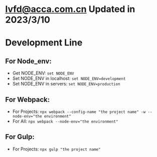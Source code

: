 # lvfd@acca.com.cn Updated in 2023/3/10
<h1>Development Line</h1>
<h2>For Node_env: </h2>
<ul>
  <li>Get NODE_ENV: <code>set NODE_ENV</code></li>
  <li>Set NODE_ENV in localhost: <code>set NODE_ENV=development</code></li>
  <li>Set NODE_ENV in servers: <code>set NODE_ENV=production</code></li>
</ul>
<h2>For Webpack: </h2>
<ul>
  <li>For Projects: <code>npx webpack --config-name "the project name" -w --node-env="the environment"</code></li>
  <li>For All: <code>npx webpack --node-env="the environment"</code></li>
</ul>
<h2>For Gulp: </h2>
<ul>
  <li>For Projects: <code>npx gulp "the project name"</code></li>
</ul>